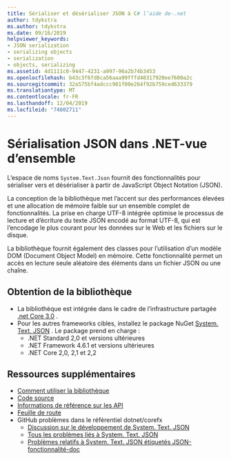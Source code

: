 ```yaml
---
title: Sérialiser et désérialiser JSON à C# l’aide de-.net
author: tdykstra
ms.author: tdykstra
ms.date: 09/16/2019
helpviewer_keywords:
- JSON serialization
- serializing objects
- serialization
- objects, serializing
ms.assetid: 4d1111c0-9447-4231-a997-96a2b74b3453
ms.openlocfilehash: b43c3f6fd8ca56aaa99fffd40317920ee7600a2c
ms.sourcegitcommit: 32a575bf4adccc901f00e264f92b759ced633379
ms.translationtype: MT
ms.contentlocale: fr-FR
ms.lasthandoff: 12/04/2019
ms.locfileid: "74802711"
---
```

# <a name="json-serialization-in-net---overview"></a>Sérialisation JSON dans .NET-vue d’ensemble

L’espace de noms `System.Text.Json` fournit des fonctionnalités pour sérialiser vers et désérialiser à partir de JavaScript Object Notation (JSON).

La conception de la bibliothèque met l’accent sur des performances élevées et une allocation de mémoire faible sur un ensemble complet de fonctionnalités. La prise en charge UTF-8 intégrée optimise le processus de lecture et d’écriture du texte JSON encodé au format UTF-8, qui est l’encodage le plus courant pour les données sur le Web et les fichiers sur le disque.

La bibliothèque fournit également des classes pour l’utilisation d’un modèle DOM (Document Object Model) en mémoire. Cette fonctionnalité permet un accès en lecture seule aléatoire des éléments dans un fichier JSON ou une chaîne. 

## <a name="how-to-get-the-library"></a>Obtention de la bibliothèque

* La bibliothèque est intégrée dans le cadre de l’infrastructure partagée [.net Core 3,0](https://aka.ms/netcore3download) .
* Pour les autres frameworks cibles, installez le package NuGet [System. Text. JSON](https://www.nuget.org/packages/System.Text.Json) . Le package prend en charge :
  * .NET Standard 2,0 et versions ultérieures
  * .NET Framework 4.6.1 et versions ultérieures
  * .NET Core 2,0, 2,1 et 2,2

## <a name="additional-resources"></a>Ressources supplémentaires

* [Comment utiliser la bibliothèque](system-text-json-how-to.md)
* [Code source](https://github.com/dotnet/runtime/tree/master/src/libraries/System.Text.Json)
* [Informations de référence sur les API](xref:System.Text.Json)
* [Feuille de route](https://github.com/dotnet/runtime/blob/master/src/libraries/System.Text.Json/roadmap/README.md)
* GitHub problèmes dans le référentiel dotnet/corefx
  * [Discussion sur le développement de System. Text. JSON](https://github.com/dotnet/corefx/issues/33115) <!-- TODO: Issues are still not moved to the new repo-->
  * [Tous les problèmes liés à System. Text. JSON](https://github.com/dotnet/runtime/issues?q=is%3Aopen+is%3Aissue+label%3Aarea-System.Text.Json)
  * [Problèmes relatifs à System. Text. JSON étiquetés JSON-fonctionnalité-doc](https://github.com/dotnet/runtime/labels/json-functionality-doc)
